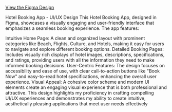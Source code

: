 [View the Figma Design](https://www.figma.com/design/FIcxmyRMAG6aUgMbuF940j/Untitled?t=wWoTUVxvNhDsv6kL-1)


Hotel Booking App - UI/UX Design
This Hotel Booking App, designed in Figma, showcases a visually engaging and user-friendly interface that emphasizes a seamless booking experience. The app features:

Intuitive Home Page: A clean and organized layout with prominent categories like Beach, Flights, Culture, and Hotels, making it easy for users to navigate and explore different booking options.
Detailed Booking Pages: Includes visually rich displays of hotel images, descriptions, specifications, and ratings, providing users with all the information they need to make informed booking decisions.
User-Centric Features: The design focuses on accessibility and ease of use, with clear call-to-action buttons like "Book Now" and easy-to-read hotel specifications, enhancing the overall user experience.
Visual Appeal: A cohesive color scheme and modern UI elements create an engaging visual experience that is both professional and attractive.
This design highlights my proficiency in crafting compelling UI/UX experiences and demonstrates my ability to create intuitive, aesthetically pleasing applications that meet user needs effectively
